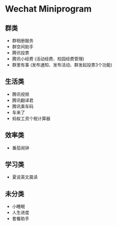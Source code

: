# Wechat Miniprogram

## 群类

* 群相册服务
* 群空间助手
* 腾讯投票
* 腾讯小经费 (活动经费、校园经费管理)
* 群里有事 (发布通知、发布活动、群发起投票3个功能)

## 生活类

* 腾讯视频
* 腾讯翻译君
* 腾讯乘车码
* 车来了
* 蚂蚁工资个税计算器

## 效率类

* 番茄闹钟

## 学习类

* 夏说英文晨读

## 未分类

* 小睡眠
* 人生进度
* 套餐助手
